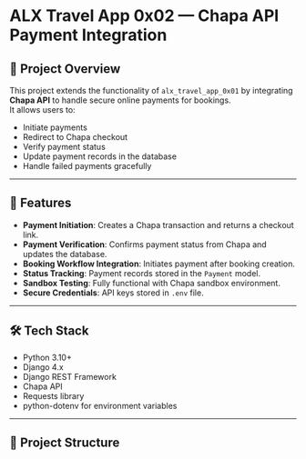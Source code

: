 # ALX Travel App 0x02 — Chapa API Payment Integration

## 📌 Project Overview
This project extends the functionality of `alx_travel_app_0x01` by integrating **Chapa API** to handle secure online payments for bookings.  
It allows users to:
- Initiate payments
- Redirect to Chapa checkout
- Verify payment status
- Update payment records in the database
- Handle failed payments gracefully

---

## 🚀 Features
- **Payment Initiation**: Creates a Chapa transaction and returns a checkout link.
- **Payment Verification**: Confirms payment status from Chapa and updates the database.
- **Booking Workflow Integration**: Initiates payment after booking creation.
- **Status Tracking**: Payment records stored in the `Payment` model.
- **Sandbox Testing**: Fully functional with Chapa sandbox environment.
- **Secure Credentials**: API keys stored in `.env` file.

---

## 🛠️ Tech Stack
- Python 3.10+
- Django 4.x
- Django REST Framework
- Chapa API
- Requests library
- python-dotenv for environment variables

---

## 📂 Project Structure
